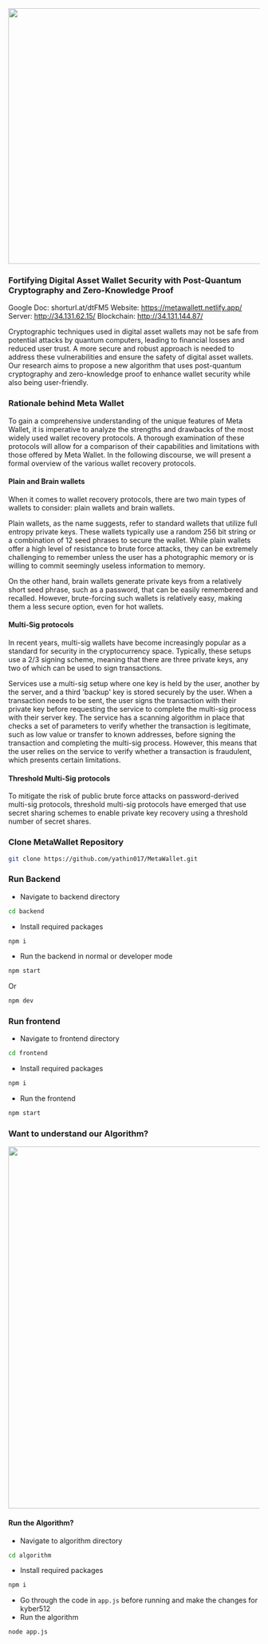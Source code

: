 <img src="https://user-images.githubusercontent.com/75620849/230622162-c804d78e-91a5-47c0-a51e-e83cdeb9f2d7.png" width="512" />

### Fortifying Digital Asset Wallet Security with Post-Quantum Cryptography and Zero-Knowledge Proof

Google Doc: shorturl.at/dtFM5
Website: https://metawallett.netlify.app/
Server: http://34.131.62.15/
Blockchain: http://34.131.144.87/

Cryptographic techniques used in digital asset wallets may not be safe from potential attacks by quantum computers, leading to financial losses and reduced user trust. A more secure and robust approach is needed to address these vulnerabilities and ensure the safety of digital asset wallets. Our research aims to propose a new algorithm that uses post-quantum cryptography and zero-knowledge proof to enhance wallet security while also being user-friendly.

### Rationale behind Meta Wallet
To gain a comprehensive understanding of the unique features of Meta Wallet, it is imperative to analyze the strengths and drawbacks of the most widely used wallet recovery protocols. A thorough examination of these protocols will allow for a comparison of their capabilities and limitations with those offered by Meta Wallet. In the following discourse, we will present a formal overview of the various wallet recovery protocols.

#### Plain and Brain wallets
When it comes to wallet recovery protocols, there are two main types of wallets to consider: plain wallets and brain wallets.

Plain wallets, as the name suggests, refer to standard wallets that utilize full entropy private keys. These wallets typically use a random 256 bit string or a combination of 12 seed phrases to secure the wallet. While plain wallets offer a high level of resistance to brute force attacks, they can be extremely challenging to remember unless the user has a photographic memory or is willing to commit seemingly useless information to memory.

On the other hand, brain wallets generate private keys from a relatively short seed phrase, such as a password, that can be easily remembered and recalled. However, brute-forcing such wallets is relatively easy, making them a less secure option, even for hot wallets.

#### Multi-Sig protocols
In recent years, multi-sig wallets have become increasingly popular as a standard for security in the cryptocurrency space. Typically, these setups use a 2/3 signing scheme, meaning that there are three private keys, any two of which can be used to sign transactions.

Services use a multi-sig setup where one key is held by the user, another by the server, and a third 'backup' key is stored securely by the user. When a transaction needs to be sent, the user signs the transaction with their private key before requesting the service to complete the multi-sig process with their server key. The service has a scanning algorithm in place that checks a set of parameters to verify whether the transaction is legitimate, such as low value or transfer to known addresses, before signing the transaction and completing the multi-sig process. However, this means that the user relies on the service to verify whether a transaction is fraudulent, which presents certain limitations.

#### Threshold Multi-Sig protocols
To mitigate the risk of public brute force attacks on password-derived multi-sig protocols, threshold multi-sig protocols have emerged that use secret sharing schemes to enable private key recovery using a threshold number of secret shares.

### Clone MetaWallet Repository 
```bash
git clone https://github.com/yathin017/MetaWallet.git
```

### Run Backend
- Navigate to backend directory
```bash
cd backend
```
- Install required packages
```bash
npm i
```
- Run the backend in normal or developer mode
```bash
npm start
```
Or
```bash
npm dev
```

### Run frontend
- Navigate to frontend directory
```bash
cd frontend
```
- Install required packages
```bash
npm i
```
- Run the frontend
```bash
npm start
```

### Want to understand our Algorithm?

<img src="https://user-images.githubusercontent.com/75620849/230621844-0bcc63b4-fb65-4f16-87dc-dafd9c0b3144.png" width="725" />

#### Run the Algorithm?
- Navigate to algorithm directory
```bash
cd algorithm
```
- Install required packages
```bash
npm i
```
- Go through the code in `app.js` before running and make the changes for kyber512
- Run the algorithm
```bash
node app.js
```

